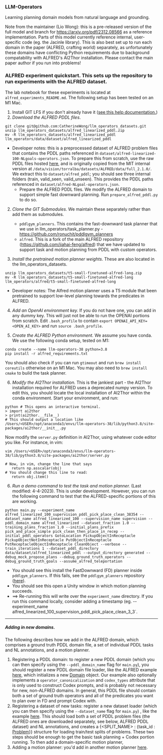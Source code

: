 ### LLM-Operators
Learning planning domain models from natural language and grounding.

Note from the maintainer (Lio Wong): this is a pre-released version of the full model and branch for https://arxiv.org/pdf/2312.08566 as a reference implementation. Parts of this model currently reference internal, user-specific code (eg. the Jacinle library). This is also best set up to run each domain in the paper (ALFRED, crafting world) separately, as unfortunately these domains have conflicting Python requirements due to background compatability with ALFRED's AI2Thor installation. Please contact the main paper author if you run into problems!

### ALFRED experiment quickstart. This sets up the repository to run experiments with the ALFRED dataset.
The lab notebook for these experiments is located at `alfred_experiments_README.md`.
The following setup has been tested on an M1 Mac.
1. Install GIT LFS if you don't already have it ([see this help documentation.](https://docs.github.com/en/repositories/working-with-files/managing-large-files/installing-git-large-file-storage))
2. *Download the ALFRED PDDL files*. 
```
git clone git@github.com:CatherineWong/llm_operators_datasets.git 
unzip llm_operators_datasets/alfred_linearized_pddl.zip
mv -R llm_operators_datasets/alfred_linearized_pddl llm_operators/data/dataset/alfred_linearized_pddl
```
- Developer notes: this is a preprocessed dataset of ALFRED problem files that contains the PDDL paths referenced in `dataset/alfred-linearized-100-NLgoals-operators.json`. To prepare this from scratch, use the raw PDDL files hosted [here](https://drive.google.com/file/d/1sg8v1hf40Eu1K7hLGZ_LP5I-9N4zwLCU/view?usp=sharing), and is originally copied from the MIT internal version at `/data/vision/torralba/datasets/ALFRED/data/full_2.1.0/`. We extract this to `dataset/alfred_pddl`; you should see three internal folders (train, valid_seen, valid_unseen). This provides the PDDL paths referenced in `dataset/alfred-NLgoal-operators.json`.
   - Prepare the ALFRED PDDL files. We modify the ALFRED domain to support simple fast downward planning. Run `prepare_alfred_pddl.py` to do so.
2. *Clone the GIT Submodules*. We maintain these separately rather than add them as submodules.
   - `pddlgym_planners`. This contains the fast-downward task planner that we use in llm_operators/task_planner.py - https://github.com/ronuchit/pddlgym_planners
   - `alfred`. This is a fork of the main ALFRED repository (https://github.com/jiahai-feng/alfred) that we have updated to support task and motion planning from PDDL with custom operators.

3. *Install the pretrained motion planner weights*. These are also located in the llm_operators_datasets. 
```
unzip llm_operators_datasets/t5-small-finetuned-alfred-long.zip
mv -R llm_operators_datasets/t5-small-finetuned-alfred-long llm_operators/alfred/t5-small-finetuned-alfred-long
``` 
- Developer notes: The Alfred motion planner uses a T5 module that been pretrained to support low-level planning towards the predicates in ALFRED. 

4. *Add an OpenAI environment key.* If you do not have one, you can add in any dummy key. This will just not be able to run the OPENAI portions from scratch. Edit `.bash_profile` to contain `export OPENAI_API_KEY=<OPEN_AI_KEY>` and run `source .bash_profile`.

5. *Create the ALFRED Python environment.* We assume you have conda. We use the following conda setup, tested on M1:
```
conda create --name llm-operators-38 python=3.8
pip install -r alfred_requirements.txt
```

You should also check if you can run `gtimeout` and run `brew install coreutils` otherwise on an M1 Mac.
You may also need to `brew install cmake` to build the task planner.

6. *Modify the AI2Thor installation.* This is the jankiest part - the AI2Thor installation required for ALFRED uses a deprecated numpy version. To edit this, you should locate the local installation of AI2Thor within the conda environment. Start your environment, and run:
```
python # This opens an interactive terminal.
> import ai2thor
> print(ai2thor.__file__)
# This should output a location like /Users/<USER>/opt/anaconda3/envs/llm-operators-38/lib/python3.8/site-packages/ai2thor/__init__.py
```
Now modify the `server.py` definition in AI2Thor, using whatever code editor you like. For instance, in vim:
```
vim /Users/<USER>/opt/anaconda3/envs/llm-operators-38/lib/python3.8/site-packages/ai2thor/server.py

# Now, in vim, change the line that says 
   return np.asscalar(obj)
# You should change this line to read:
   return obj.item()
```

6. *Run a demo command to test the task and motion planner.*  (Last modified: 4-4-2023). This is under development. However, you can run the following command to test that the ALFRED-specific portions of this are working.
```
python main.py --experiment_name alfred_linearized_100_supervision_pddl_pick_place_clean_38354 --dataset_name alfred_linearized_100 --supervision_name supervision --pddl_domain_name alfred_linearized --dataset_fraction 1.0 --training_plans_fraction 1.0 --initial_plans_prefix pick_and_place_simple pick_clean_then_place_in_recep --initial_pddl_operators GotoLocation PickupObjectInReceptacle PickupObjectNotInReceptacle PutObjectInReceptacle PutReceptacleObjectInReceptacle CleanObject --verbose --train_iterations 1 --dataset_pddl_directory data/dataset/alfred_linearized_pddl --output_directory generated --debug_mock_propose_plans --debug_ground_truth_operators --debug_ground_truth_goals --assume_alfred_teleportation
```
- You should see this install the FastDownward (FD) planner inside `pddlgym_planners`. If this fails, see the `pddlgym_planners` repository ([here](https://github.com/ronuchit/pddlgym_planners.git)).
- You should see this open a Unity window in which motion planning succeeds.
- ==> Re-running this will write over the `experiment_name` directory. If you run this command locally, consider adding a timestamp (eg. --experiment_name alfred_linearized_100_supervision_pddl_pick_place_clean_3_3`.
--------------------------------------------
##### Adding in new domains. 
The following describes how we add in the ALFRED domain, which comprises a ground truth PDDL domain file, a set of individual PDDL tasks and NL annotations, and a motion planner.
1. Registering a PDDL domain: to register a new PDDL domain (which you can then specify using the `--pddl_domain_name` flag for `main.py`), you should register a new PDDL domain file loader, like the ALFRED example [here](https://github.com/CatherineWong/llm-operators/blob/main/datasets.py#L201), which initializes a new [Domain](https://github.com/CatherineWong/llm-operators/blob/main/pddl.py#L14) object. Our example also optionally implements a `operator_canonicalization` and `codex_types` attribute that is only used to construct Codex prompts, and is probably not necessary for new, non-ALFRED domains. In general, this PDDL file should contain both a set of ground truth operators and all of the predicates you want to plan over in FD and prompt Codex with.
2. Registering a dataset of new tasks: register a new dataset loader (which you can then specify using the `--dataset_name` flag for `main.py`) , like the example [here](https://github.com/CatherineWong/llm-operators/blob/main/datasets.py#L447). This should load both a set of PDDL problem files (the ALFRED ones are downloaded separately, see below, ALFRED PDDL dataset) and NL annotations, and creates a {<SPLIT_NAME> : {task_id : [Problem](https://github.com/CatherineWong/llm-operators/blob/main/datasets.py#L14)}} structure for loading train/test splits of problems.
These two steps should be enough to get the basic task planning + Codex portion running. To then add a domain-specific motion planner,
3. Adding a motion planner: you'd add in another motion planner [here](https://github.com/CatherineWong/llm-operators/blob/main/motion_planner.py#L30).


